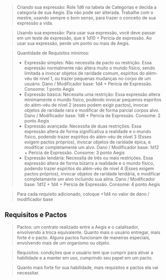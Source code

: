 > Criando sua expressão: Role 1d6 na tabela de Categorias e decida a categoria de sua Aegis. Ela não pode ser alterada.  Trabalhe com o mestre, usando sempre o bom senso, para trazer o conceito de sua expressão a vida.

> Usando sua expressão: Para usar sua expressão, você deve passar em um teste de expressão, que é 1d10 + Pericia de expressão. Ao usar sua expressão, perde um ponto ou mais de Aegis.

>Quantidade de Requisitos mínimos: 
>	- Expressão simples: Não necessita de pacto ou restrição. Essa expressão normalmente não altera muito o mundo físico, sendo limitada a invocar objetos de raridade comum, espíritos do além-véu de nível 1, ou trazer pequenas mudanças no corpo de um usuário.  Dano / Modificador base: 1d4 + Pericia de Expressão. Consome: 1 ponto Aegis
>	- Expressão básica: Necessita uma restrição: Essa expressão altera minimamente o mundo físico, podendo invocar pequenos espíritos do além-véu de nível 2 (esses podem exigir pactos), invocar objetos de raridade rara e modificar de forma parcial corpos alvo. Dano / Modificador base: 1d8 + Pericia de Expressão. Consome: 2 ponto Aegis
>	- Expressão avançada: Necessita de duas restrições: Essa expressão altera de forma significativa a realidade e o mundo físico, podendo trazer espíritos do além-véu de nível 3 (Esses exigem pactos próprios), invocar objetos de raridade épica, e modificar completamente um alvo. Dano / Modificador base: 1d12 + Pericia de Expressão. Consome: 3 ponto Aegis
>	- Expressão lendária: Necessita de três ou mais restrições. Essa expressão altera de forma bizarra a realidade e o mundo físico, podendo trazer espíritos do além-véu de nível 4 (Esses exigem pactos próprios), invocar objetos de raridade lendária, e modificar completamente um alvo incluindo sua alma. Dano / Modificador base: 1d12 + 1d4 + Pericia de Expressão. Consome: 4 ponto Aegis

> Para cada requisito adicionado, coloque +1d4 no valor de dano / modificador base

## Requisitos e Pactos
>Pactos: um contrato realizado entre a Aegis e o catalisador, envolvendo a troca equivalente. Quanto mais o usuário entregar, mais forte é o pacto. Alguns pactos funcionam de maneiras especiais, envolvendo mais de um organismo ou objeto.

> Requisitos: condições que o usuário tem que cumprir para ativar a habilidade e a manter em uso, cumprindo seu papel em um pacto.

>Quanto mais forte for sua habilidade, mais requisitos e pactos ela vai necessitar.